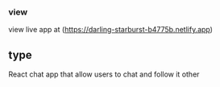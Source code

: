 


### view

view live app at 
(https://darling-starburst-b4775b.netlify.app)

## type 
React chat app that allow users to chat and follow it other
